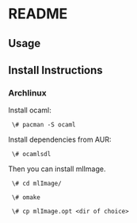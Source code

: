 # README

## Usage


## Install Instructions

### Archlinux
Install ocaml:

     \# pacman -S ocaml

Install dependencies from AUR:

     \# ocamlsdl
    
Then you can install mlImage.

     \# cd mlImage/

     \# omake
     
     \# cp mlImage.opt <dir of choice>
